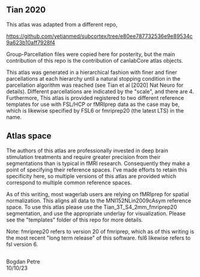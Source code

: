 ## Tian 2020

This atlas was adapted from a different repo,

https://github.com/yetianmed/subcortex/tree/e80ee787732536e9e89534c9a623b10aff7928f4

Group-Parcellation files were copied here for posterity, but the main contribution of 
this repo is the contribution of canlabCore atlas objects.

This atlas was generated in a hierarchical fashion with finer and finer parcellations
at each hierarchy until a natural stopping condition in the parcellation algorithm
was reached (see Tian et al \[2020\] Nat Neuro for details). Different parcellations
are indicated by the "scale", and there are 4. Furthermore, This atlas is provided 
registered to two different reference templates for use with FSL/HCP or fMRIprep data
as the case may be, which is likewise specified by FSL6 or fmriprep20 (the latest LTS)
in the name.

## Atlas space

The authors of this atlas are professionally invested in deep brain stimulation 
treatments and require greater precision from their segmentations than is typical
in fMRI research. Consequently they make a point of specifying their reference spaces.
I've made efforts to retain this specificity here, so multiple versions of this atlas
are provided which correspond to multiple common reference spaces.

As of this writing, most wagerlab users are relying on fMRIprep for spatial normalization.
This aligns all data to the MNI152NLin2009cAsym reference space. To use this atlas please
use the Tian_3T_S4_2mm_fmriprep20 segmentation, and use the appropriate underlay
for visualization. Please see the "templates" folder of this repo for more details.

Note: fmriprep20 refers to version 20 of fmriprep, which as of this writing is the 
most recent "long term release" of this software. fsl6 likewise refers to fsl version 6.

## 

Bogdan Petre <br />
10/10/23
